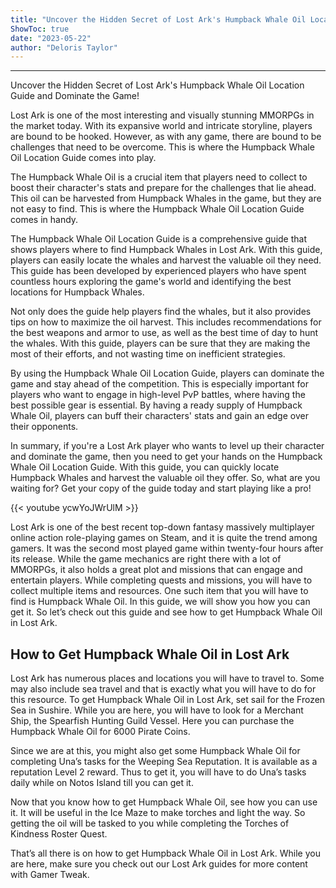 ```yaml
---
title: "Uncover the Hidden Secret of Lost Ark's Humpback Whale Oil Location Guide and Dominate the Game!"
ShowToc: true 
date: "2023-05-22"
author: "Deloris Taylor"
---
```

*****
Uncover the Hidden Secret of Lost Ark's Humpback Whale Oil Location Guide and Dominate the Game!

Lost Ark is one of the most interesting and visually stunning MMORPGs in the market today. With its expansive world and intricate storyline, players are bound to be hooked. However, as with any game, there are bound to be challenges that need to be overcome. This is where the Humpback Whale Oil Location Guide comes into play.

The Humpback Whale Oil is a crucial item that players need to collect to boost their character's stats and prepare for the challenges that lie ahead. This oil can be harvested from Humpback Whales in the game, but they are not easy to find. This is where the Humpback Whale Oil Location Guide comes in handy.

The Humpback Whale Oil Location Guide is a comprehensive guide that shows players where to find Humpback Whales in Lost Ark. With this guide, players can easily locate the whales and harvest the valuable oil they need. This guide has been developed by experienced players who have spent countless hours exploring the game's world and identifying the best locations for Humpback Whales.

Not only does the guide help players find the whales, but it also provides tips on how to maximize the oil harvest. This includes recommendations for the best weapons and armor to use, as well as the best time of day to hunt the whales. With this guide, players can be sure that they are making the most of their efforts, and not wasting time on inefficient strategies.

By using the Humpback Whale Oil Location Guide, players can dominate the game and stay ahead of the competition. This is especially important for players who want to engage in high-level PvP battles, where having the best possible gear is essential. By having a ready supply of Humpback Whale Oil, players can buff their characters' stats and gain an edge over their opponents.

In summary, if you're a Lost Ark player who wants to level up their character and dominate the game, then you need to get your hands on the Humpback Whale Oil Location Guide. With this guide, you can quickly locate Humpback Whales and harvest the valuable oil they offer. So, what are you waiting for? Get your copy of the guide today and start playing like a pro!

{{< youtube ycwYoJWrUlM >}} 



Lost Ark is one of the best recent top-down fantasy massively multiplayer online action role-playing games on Steam, and it is quite the trend among gamers. It was the second most played game within twenty-four hours after its release. While the game mechanics are right there with a lot of MMORPGs, it also holds a great plot and missions that can engage and entertain players. While completing quests and missions, you will have to collect multiple items and resources. One such item that you will have to find is Humpback Whale Oil. In this guide, we will show you how you can get it. So let’s check out this guide and see how to get Humpback Whale Oil in Lost Ark.
 
## How to Get Humpback Whale Oil in Lost Ark
 

 
Lost Ark has numerous places and locations you will have to travel to. Some may also include sea travel and that is exactly what you will have to do for this resource. To get Humpback Whale Oil in Lost Ark, set sail for the Frozen Sea in Sushire. While you are here, you will have to look for a Merchant Ship, the Spearfish Hunting Guild Vessel. Here you can purchase the Humpback Whale Oil for 6000 Pirate Coins.
 
Since we are at this, you might also get some Humpback Whale Oil for completing Una’s tasks for the Weeping Sea Reputation. It is available as a reputation Level 2 reward. Thus to get it, you will have to do Una’s tasks daily while on Notos Island till you can get it.
 
Now that you know how to get Humpback Whale Oil, see how you can use it. It will be useful in the Ice Maze to make torches and light the way. So getting the oil will be tasked to you while completing the Torches of Kindness Roster Quest.
 
That’s all there is on how to get Humpback Whale Oil in Lost Ark. While you are here, make sure you check out our Lost Ark guides for more content with Gamer Tweak.



